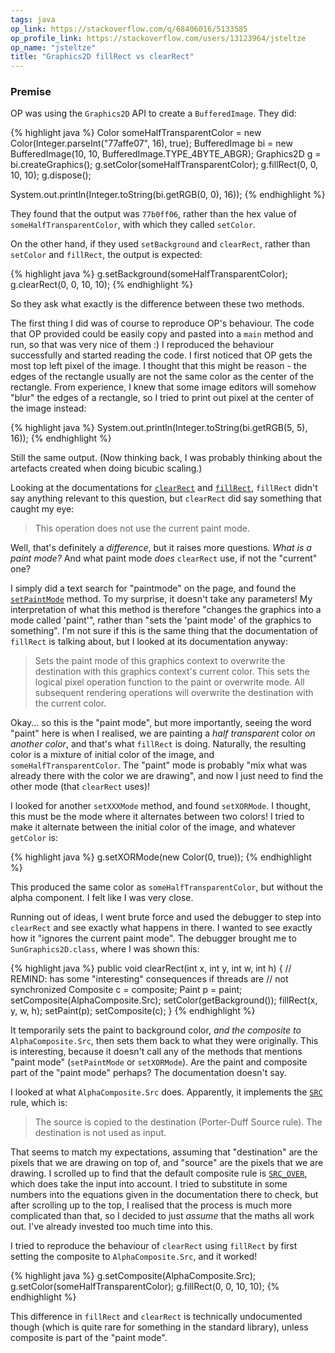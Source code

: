 ```yaml
---
tags: java
op_link: https://stackoverflow.com/q/68406016/5133585
op_profile_link: https://stackoverflow.com/users/13123964/jsteltze
op_name: "jsteltze"
title: "Graphics2D fillRect vs clearRect"
---
```


### Premise

OP was using the `Graphics2D` API to create a `BufferedImage`. They did:

{% highlight java %}
Color someHalfTransparentColor = new Color(Integer.parseInt("77affe07", 16), true);
BufferedImage bi = new BufferedImage(10, 10, BufferedImage.TYPE_4BYTE_ABGR);
Graphics2D g = bi.createGraphics();
g.setColor(someHalfTransparentColor);
g.fillRect(0, 0, 10, 10);
g.dispose();
        
System.out.println(Integer.toString(bi.getRGB(0, 0), 16));
{% endhighlight %}

They found that the output was `77b0ff06`, rather than the hex value of `someHalfTransparentColor`, with which they called `setColor`.

On the other hand, if they used `setBackground` and `clearRect`, rather than `setColor` and `fillRect`, the output is expected:

{% highlight java %}
g.setBackground(someHalfTransparentColor);
g.clearRect(0, 0, 10, 10);
{% endhighlight %}

So they ask what exactly is the difference between these two methods.

The first thing I did was of course to reproduce OP's behaviour. The code that OP provided could be easily copy and pasted into a `main` method and run, so that was very nice of them :) I reproduced the behaviour successfully and started reading the code. I first noticed that OP gets the most top left pixel of the image. I thought that this might be reason - the edges of the rectangle usually are not the same color as the center of the rectangle. From experience, I knew that some image editors will somehow "blur" the edges of a rectangle, so I tried to print out pixel at the center of the image instead:

{% highlight java %}
System.out.println(Integer.toString(bi.getRGB(5, 5), 16));
{% endhighlight %}

Still the same output. (Now thinking back, I was probably thinking about the artefacts created when doing bicubic scaling.)

Looking at the documentations for [`clearRect`](https://docs.oracle.com/javase/7/docs/api/java/awt/Graphics.html#clearRect(int,%20int,%20int,%20int)) and [`fillRect`](https://docs.oracle.com/javase/7/docs/api/java/awt/Graphics.html#fillRect(int,%20int,%20int,%20int)), `fillRect` didn't say anything relevant to this question, but `clearRect` did say something that caught my eye:

> This operation does not use the current paint mode.

Well, that's definitely a _difference_, but it raises more questions. _What is a paint mode?_ And what paint mode _does_ `clearRect` use, if not the "current" one?

I simply did a text search for "paintmode" on the page, and found the [`setPaintMode`](https://docs.oracle.com/javase/7/docs/api/java/awt/Graphics.html#setPaintMode()) method. To my surprise, it doesn't take any parameters! My interpretation of what this method is therefore "changes the graphics into a mode called 'paint'", rather than "sets the 'paint mode' of the graphics to something". I'm not sure if this is the same thing that the documentation of `fillRect` is talking about, but I looked at its documentation anyway:

> Sets the paint mode of this graphics context to overwrite the destination with this graphics context's current color. This sets the logical pixel operation function to the paint or overwrite mode. All subsequent rendering operations will overwrite the destination with the current color.

Okay... so this is the "paint mode", but more importantly, seeing the word "paint" here is when I realised, we are painting a _half transparent_ color _on another color_, and that's what `fillRect` is doing. Naturally, the resulting color is a mixture of initial color of the image, and `someHalfTransparentColor`. The "paint" mode is probably "mix what was already there with the color we are drawing", and now I just need to find the other mode (that `clearRect` uses)!

I looked for another `setXXXMode` method, and found `setXORMode`. I thought, this must be the mode where it alternates between two colors! I tried to make it alternate between the initial color of the image, and whatever `getColor` is:

{% highlight java %}
g.setXORMode(new Color(0, true));
{% endhighlight %}

This produced the same color as `someHalfTransparentColor`, but without the alpha component. I felt like I was very close.

Running out of ideas, I went brute force and used the debugger to step into `clearRect` and see exactly what happens in there. I wanted to see exactly how it "ignores the current paint mode". The debugger brought me to `SunGraphics2D.class`, where I was shown this:

{% highlight java %}
public void clearRect(int x, int y, int w, int h) {
    // REMIND: has some "interesting" consequences if threads are
    // not synchronized
    Composite c = composite;
    Paint p = paint;
    setComposite(AlphaComposite.Src);
    setColor(getBackground());
    fillRect(x, y, w, h);
    setPaint(p);
    setComposite(c);
}
{% endhighlight %}

It temporarily sets the paint to background color, _and the composite to_ `AlphaComposite.Src`, then sets them back to what they were originally. This is interesting, because it doesn't call any of the methods that mentions "paint mode" (`setPaintMode` or `setXORMode`). Are the paint and composite part of the "paint mode" perhaps? The documentation doesn't say.

I looked at what `AlphaComposite.Src` does. Apparently, it implements the [`SRC`](https://docs.oracle.com/javase/7/docs/api/java/awt/AlphaComposite.html#SRC) rule, which is:

> The source is copied to the destination (Porter-Duff Source rule). The destination is not used as input.

That seems to match my expectations, assuming that "destination" are the pixels that we are drawing on top of, and "source" are the pixels that we are drawing. I scrolled up to find that the default composite rule is [`SRC_OVER`](https://docs.oracle.com/javase/7/docs/api/java/awt/AlphaComposite.html#SRC_OVER), which does take the input into account. I tried to substitute in some numbers into the equations given in the documentation there to check, but after scrolling up to the top, I realised that the process is much more complicated than that, so I decided to just _assume_ that the maths all work out. I've already invested too much time into this.

I tried to reproduce the behaviour of `clearRect` using `fillRect` by first setting the composite to `AlphaComposite.Src`, and it worked!

{% highlight java %}
g.setComposite(AlphaComposite.Src);
g.setColor(someHalfTransparentColor);
g.fillRect(0, 0, 10, 10);
{% endhighlight %}

This difference in `fillRect` and `clearRect` is technically undocumented though (which is quite rare for something in the standard library), unless composite is part of the "paint mode".